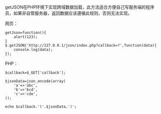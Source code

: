 getJSON在PHP环境下实现跨域数据加载，此方法适合方便自己写服务端的程序员，如果非自管服务器，返回数据应该遵循此规则，否则无法实现。

网页：

```
getJson=function(){
    alert(123);
}
$.getJSON('http://127.0.0.1/json/index.php?callback=?',function(data){
    console.log(data);
});
```

PHP：

```
$callback=$_GET['callback'];

$jsonData=json_encode(array(
    'a'=>'abc',
    'b'=>'bcd',
    'c'=>'cde',
));

echo $callback.'('.$jsonData.')';
```

